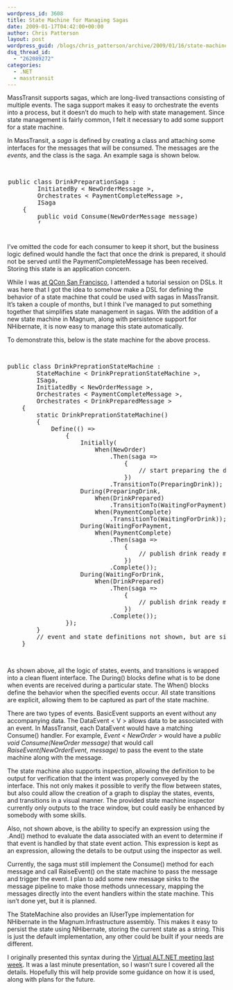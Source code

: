 ```yaml
---
wordpress_id: 3608
title: State Machine for Managing Sagas
date: 2009-01-17T04:42:00+00:00
author: Chris Patterson
layout: post
wordpress_guid: /blogs/chris_patterson/archive/2009/01/16/state-machine-for-managing-sagas.aspx
dsq_thread_id:
  - "262089272"
categories:
  - .NET
  - masstransit
---
```

MassTransit supports sagas, which are long-lived transactions consisting of multiple events. The saga support makes it easy to orchestrate the events into a process, but it doesn&#8217;t do much to help with state management. Since state management is fairly common, I felt it necessary to add some support for a state machine. 

In MassTransit, a _saga_ is defined by creating a class and attaching some interfaces for the messages that will be consumed. The messages are the _events_, and the class is the saga. An example saga is shown below. 

&nbsp;

<pre style="width: 626px;height: 104px;margin: 2px">public class DrinkPreparationSaga :
        InitiatedBy &lt; NewOrderMessage &gt;,
        Orchestrates &lt; PaymentCompleteMessage &gt;,
        ISaga
    {
        public void Consume(NewOrderMessage message)
        {
        }
        public void Consume(PaymentCompleteMessage message)
        {
        }
    }
</pre>

&nbsp;

I&#8217;ve omitted the code for each consumer to keep it short, but the business logic defined would handle the fact that once the drink is prepared, it should not be served until the PaymentCompleteMessage has been received. Storing this state is an application concern. 

While I was [at QCon San Francisco](http://blog.phatboyg.com/2008/11/21/qcon-in-san-francisco-getting-started/), I attended a tutorial session on DSLs. It was here that I got the idea to somehow make a DSL for defining the behavior of a state machine that could be used with sagas in MassTransit. It&#8217;s taken a couple of months, but I think I&#8217;ve managed to put something together that simplifies state management in sagas. With the addition of a new state machine in Magnum, along with persistence support for NHibernate, it is now easy to manage this state automatically. 

To demonstrate this, below is the state machine for the above process. 

&nbsp;

<pre>public class DrinkPreprationStateMachine :
		StateMachine &lt; DrinkPreprationStateMachine &gt;,
		ISaga,
		InitiatedBy &lt; NewOrderMessage &gt;,
		Orchestrates &lt; PaymentCompleteMessage &gt;,
		Orchestrates &lt; DrinkPreparedMessage &gt;
	{
		static DrinkPreprationStateMachine()
		{
			Define(() =&gt;
				{
					Initially(
						When(NewOrder)
							.Then(saga =&gt;
								{
									// start preparing the drink
								})
							.TransitionTo(PreparingDrink));
					During(PreparingDrink,
						When(DrinkPrepared)
					       	.TransitionTo(WaitingForPayment),
						When(PaymentComplete)
					       	.TransitionTo(WaitingForDrink));
					During(WaitingForPayment,
					    When(PaymentComplete)
					       	.Then(saga =&gt;
					       		{
					       			// publish drink ready message
					       		})
					       	.Complete());
					During(WaitingForDrink,
						When(DrinkPrepared)
					       	.Then(saga =&gt;
					       		{
					       			// publish drink ready message
					       		})
					       	.Complete());
				});
		}
		// event and state definitions not shown, but are simple properties
	}
</pre>

&nbsp;

As shown above, all the logic of states, events, and transitions is wrapped into a clean fluent interface. The During() blocks define what is to be done when events are received during a particular state. The When() blocks define the behavior when the specified events occur. All state transitions are explicit, allowing them to be captured as part of the state machine. 

There are two types of events. BasicEvent supports an event without any accompanying data. The DataEvent < V > allows data to be associated with an event. In MassTransit, each DataEvent would have a matching Consume() handler. For example, _Event < NewOrder >_ would have a _public void Consume(NewOrder message)_ that would call _RaiseEvent(NewOrderEvent, message)_ to pass the event to the state machine along with the message. 

The state machine also supports inspection, allowing the definition to be output for verification that the intent was properly conveyed by the interface. This not only makes it possible to verify the flow between states, but also could allow the creation of a graph to display the states, events, and transitions in a visual manner. The provided state machine inspector currently only outputs to the trace window, but could easily be enhanced by somebody with some skills. 

Also, not shown above, is the ability to specify an expression using the .And() method to evaluate the data associated with an event to determine if that event is handled by that state event action. This expression is kept as an expression, allowing the details to be output using the inspector as well. 

Currently, the saga must still implement the Consume() method for each message and call RaiseEvent() on the state machine to pass the message and trigger the event. I plan to add some new message sinks to the message pipeline to make those methods unnecessary, mapping the messages directly into the event handlers within the state machine. This isn&#8217;t done yet, but it is planned. 

The StateMachine also provides an IUserType implementation for NHibernate in the Magnum.Infrastructure assembly. This makes it easy to persist the state using NHibernate, storing the current state as a string. This is just the default implementation, any other could be built if your needs are different. 

I originally presented this syntax during the [Virtual ALT.NET meeting last week](http://zachariahyoung.com/zy/post/2009/01/Recording-for-VAN-meeting-on-1709.aspx). It was a last minute presentation, so I wasn&#8217;t sure I covered all the details. Hopefully this will help provide some guidance on how it is used, along with plans for the future.